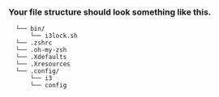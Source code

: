 ### Your file structure should look something like this.
  ```
    └── bin/
        └── i3lock.sh
    └── .zshrc
    └── .oh-my-zsh
    └── .Xdefaults
    └── .Xresources
    └── .config/
        └── i3
	    └── config
  ```
